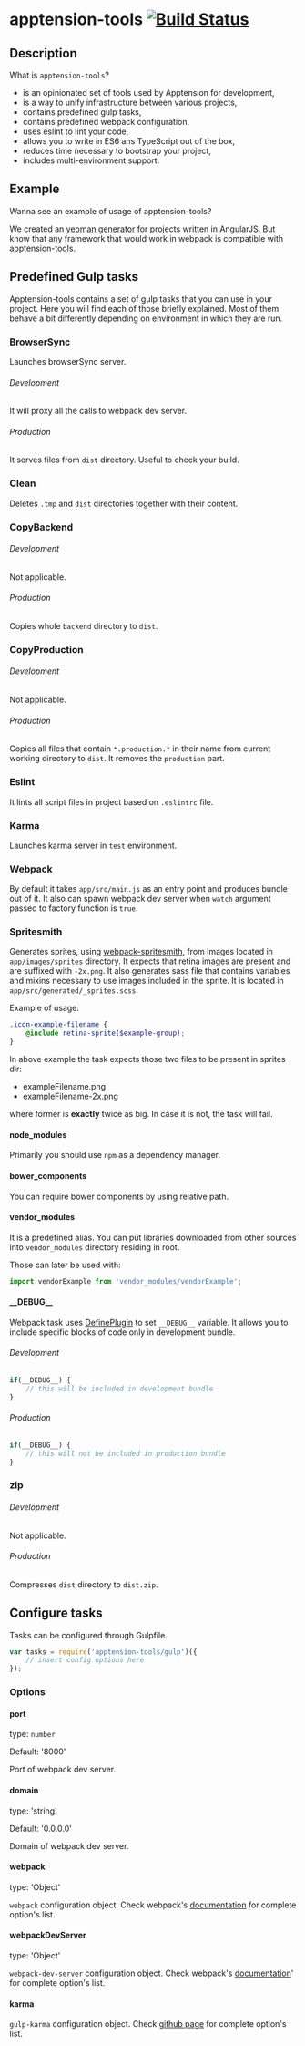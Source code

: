 # apptension-tools [![Build Status](https://secure.travis-ci.org/apptension/apptension-tools.png?branch=master)](https://travis-ci.org/apptension/apptension-tools)


## Description

What is `apptension-tools`?

* is an opinionated set of tools used by Apptension for development,
* is a way to unify infrastructure between various projects,
* contains predefined gulp tasks,
* contains predefined webpack configuration,
* uses eslint to lint your code,
* allows you to write in ES6 ans TypeScript out of the box,
* reduces time necessary to bootstrap your project,
* includes multi-environment support.

## Example

Wanna see an example of usage of apptension-tools?

We created an [yeoman generator](https://github.com/apptension/generator-apptension-angular) for projects written in AngularJS.
But know that any framework that would work in webpack is compatible with apptension-tools.

## Predefined Gulp tasks

Apptension-tools contains a set of gulp tasks that
you can use in your project. Here you will find each of those
briefly explained. Most of them behave a bit differently depending
on environment in which they are run.

### BrowserSync
Launches browserSync server.

###### Development

It will proxy all the calls to webpack dev server.

###### Production

It serves files from `dist` directory. Useful to check your build.

### Clean

Deletes `.tmp` and `dist` directories together with their content.

### CopyBackend

###### Development

Not applicable.

###### Production

Copies whole `backend` directory to `dist`.

### CopyProduction

###### Development

Not applicable.

###### Production

Copies all files that contain `*.production.*` in their name
from current working directory to `dist`. It removes the `production` part.

### Eslint

It lints all script files in project based on `.eslintrc` file.

### Karma

Launches karma server in `test` environment.

### Webpack

By default it takes `app/src/main.js` as an entry point and produces bundle out of it.
It also can spawn webpack dev server when `watch` argument passed to factory function
is `true`.

### Spritesmith

Generates sprites, using [webpack-spritesmith](https://github.com/mixtur/webpack-spritesmith), from images located in `app/images/sprites` directory.
It expects that retina images are present and are suffixed with `-2x.png`.
It also generates sass file that contains variables and mixins necessary to use
images included in the sprite. It is located in `app/src/generated/_sprites.scss`.


Example of usage:
```scss
.icon-example-filename {
    @include retina-sprite($example-group);
}
```

In above example the task expects those two files to be present in sprites dir:

* exampleFilename.png
* exampleFilename-2x.png

where former is **exactly** twice as big. In case it is not, the task will fail.


#### node_modules

Primarily you should use `npm` as a dependency manager.

#### bower_components

You can require bower components by using relative path.

#### vendor_modules

It is a predefined alias.
You can put libraries downloaded from other sources into `vendor_modules` directory
residing in root.

Those can later be used with:

```js
import vendorExample from 'vendor_modules/vendorExample';
```

#### \_\_DEBUG\_\_

Webpack task uses [DefinePlugin](https://webpack.github.io/docs/list-of-plugins.html#defineplugin)
to set `__DEBUG__` variable. It allows you to include specific blocks of code only
in development bundle.

###### Development

```js
if(__DEBUG__) {
    // this will be included in development bundle
}
```

###### Production

```js
if(__DEBUG__) {
    // this will not be included in production bundle
}
```

### zip

###### Development

Not applicable.

###### Production

Compresses `dist` directory to `dist.zip`.

## Configure tasks

Tasks can be configured through Gulpfile.

```js
var tasks = require('apptension-tools/gulp')({
    // insert config options here
});
```

### Options

#### port

type: `number`

Default: '8000'

Port of webpack dev server.

#### domain
type: 'string'

Default: '0.0.0.0'

Domain of webpack dev server.

#### webpack
type: 'Object'

`webpack` configuration object. Check webpack's [documentation](https://webpack.github.io/docs/configuration.html) for complete option's list.

#### webpackDevServer
type: 'Object'

`webpack-dev-server` configuration object. Check webpack's [documentation](https://webpack.github.io/docs/webpack-dev-server.html)' for complete option's list.

#### karma

`gulp-karma` configuration object. Check  [github page](https://github.com/karma-runner/gulp-karma) for complete option's list.
